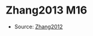 <a name="material" />

# Zhang2013 M16
<script type="application/ld+json">
  {
    "@context": "https://schema.org/",
    "@type": "ChemicalSubstance",
    "http://purl.org/dc/terms/conformsTo":
      {
        "@type": "CreativeWork",
        "@id": "https://bioschemas.org/profiles/ChemicalSubstance/0.4-RELEASE/"
      },
    "@id": "https://egonw.github.io/nanowiki/nanowiki321.html#material",
    "name": "Zhang2013 M16",
    "sameAs": "http://127.0.0.1/mediawiki/index.php/Special:URIResolver/Zhang2013_M16"
  }
</script>


* Source: [Zhang2012](Zhang2012.md)
